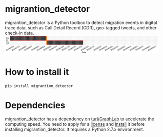 migrantion_detector
======
migrantion_detector is a Python toolbox to detect migration events in digital trace data, such as Call Detail Record (CDR), geo-tagged tweets, and other check-in data.
![demo](example/1_90.png)

How to install it
======
`pip install migrantion_detector`

Dependencies
======
migrantion_detector has a dependency on [turi/GraphLab](https://turi.com/) to accelerate the computing speed. You need to apply for a [license](https://turi.com/download/academic.html) and [install](https://turi.com/download/install-graphlab-create.html) it before installing migrantion_detector. It requires a Python 2.7.x environment.
